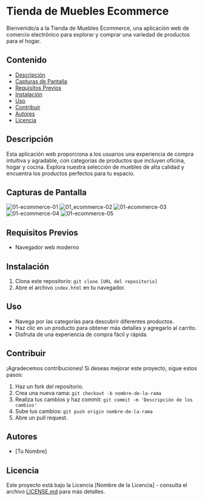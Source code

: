 # Tienda de Muebles Ecommerce

Bienvenido/a a la Tienda de Muebles Ecommerce, una aplicación web de comercio electrónico para explorar y comprar una variedad de productos para el hogar.

## Contenido

- [Descripción](#descripción)
- [Capturas de Pantalla](#capturas-de-pantalla)
- [Requisitos Previos](#requisitos-previos)
- [Instalación](#instalación)
- [Uso](#uso)
- [Contribuir](#contribuir)
- [Autores](#autores)
- [Licencia](#licencia)

## Descripción

Esta aplicación web proporciona a los usuarios una experiencia de compra intuitiva y agradable, con categorías de productos que incluyen oficina, hogar y cocina. Explora nuestra selección de muebles de alta calidad y encuentra los productos perfectos para tu espacio.

## Capturas de Pantalla

![01-ecommerce-01](https://github.com/HenryTene/01_ecommerce/assets/29009340/e001bb56-de13-48b0-9808-8c8c784404e2)
![01_ecommerce-02](https://github.com/HenryTene/01_ecommerce/assets/29009340/7e983f21-5de1-439d-8249-1273af1ce10e)
![01-ecommerce-03](https://github.com/HenryTene/01_ecommerce/assets/29009340/279d9911-2a91-40d3-9ad7-c54d40947b5c)
![01-ecommerce-04](https://github.com/HenryTene/01_ecommerce/assets/29009340/bec13cff-feea-4541-97a4-d4930940642c)
![01-ecommerce-05](https://github.com/HenryTene/01_ecommerce/assets/29009340/b2339f48-fb7b-4e32-a90d-72f5b69a8a82)


## Requisitos Previos

- Navegador web moderno

## Instalación

1. Clona este repositorio: `git clone [URL del repositorio]`
2. Abre el archivo `index.html` en tu navegador.

## Uso

- Navega por las categorías para descubrir diferentes productos.
- Haz clic en un producto para obtener más detalles y agregarlo al carrito.
- Disfruta de una experiencia de compra fácil y rápida.

## Contribuir

¡Agradecemos contribuciones! Si deseas mejorar este proyecto, sigue estos pasos:

1. Haz un fork del repositorio.
2. Crea una nueva rama: `git checkout -b nombre-de-la-rama`
3. Realiza tus cambios y haz commit: `git commit -m 'Descripción de los cambios'`
4. Sube tus cambios: `git push origin nombre-de-la-rama`
5. Abre un pull request.

## Autores

- [Tu Nombre]

## Licencia

Este proyecto está bajo la Licencia [Nombre de la Licencia] - consulta el archivo [LICENSE.md](LICENSE.md) para más detalles.

